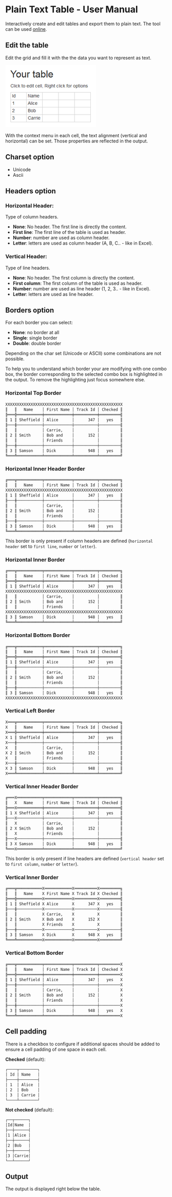 # Plain Text Table - User Manual

Interactively create and edit tables and export them to plain text.
The tool can be used [online](http://lorefnon.me/plain-text-table).

## Edit the table

Edit the grid and fill it with the the data you want to represent as text.

![An example table filled with data](table_example.png)

With the context menu in each cell, the text alignment (vertical and horizontal) can be set.
Those properties are reflected in the output.

## Charset option

* Unicode
* Ascii

## Headers option

### Horizontal Header:

Type of column headers.

* __None__: No header. The first line is directly the content.
* __First line__: The first line of the table is used as header.
* __Number__: number are used as column header.
* __Letter__: letters are used as column header (A, B, C.. - like in Excel).


### Vertical Header:

Type of line headers.

* __None__: No header. The first column is directly the content.
* __First column__: The first column of the table is used as header.
* __Number__: number are used as line header (1, 2, 3.. - like in Excel).
* __Letter__: letters are used as line header.

## Borders option

For each border you can select:

* __None__: no border at all
* __Single__: single border
* __Double__: double border

Depending on the char set (Unicode or ASCII) some combinations are not possible.

To help you to understand which border your are modifying with one combo box, the border corresponding to the selected combo box is highlighted in the output.
To remove the highlighting just focus somewhere else. 

### Horizontal Top Border

    XXXXXXXXXXXXXXXXXXXXXXXXXXXXXXXXXXXXXXXXXXXXXXXXXXX
    ║   ║   Name    │ First Name │ Track Id │ Checked ║
    ╠═══╬═══════════╪════════════╪══════════╪═════════╣
    ║ 1 ║ Sheffield │ Alice      │      347 │   yes   ║
    ╟───╫───────────┼────────────┼──────────┼─────────╢
    ║   ║           │ Carrie,    │          │         ║
    ║ 2 ║ Smith     │ Bob and    │      152 │         ║
    ║   ║           │ Friends    │          │         ║
    ╟───╫───────────┼────────────┼──────────┼─────────╢
    ║ 3 ║ Samson    │ Dick       │      948 │   yes   ║
    ╚═══╩═══════════╧════════════╧══════════╧═════════╝

### Horizontal Inner Header Border

    ╔═══╦═══════════╤════════════╤══════════╤═════════╗
    ║   ║   Name    │ First Name │ Track Id │ Checked ║
    XXXXXXXXXXXXXXXXXXXXXXXXXXXXXXXXXXXXXXXXXXXXXXXXXXX
    ║ 1 ║ Sheffield │ Alice      │      347 │   yes   ║
    ╟───╫───────────┼────────────┼──────────┼─────────╢
    ║   ║           │ Carrie,    │          │         ║
    ║ 2 ║ Smith     │ Bob and    │      152 │         ║
    ║   ║           │ Friends    │          │         ║
    ╟───╫───────────┼────────────┼──────────┼─────────╢
    ║ 3 ║ Samson    │ Dick       │      948 │   yes   ║
    ╚═══╩═══════════╧════════════╧══════════╧═════════╝

This border is only present if column headers are defined (`horizontal header` set to `first line`, `number` or `letter`).

### Horizontal Inner Border

    ╔═══╦═══════════╤════════════╤══════════╤═════════╗
    ║   ║   Name    │ First Name │ Track Id │ Checked ║
    ╠═══╬═══════════╪════════════╪══════════╪═════════╣
    ║ 1 ║ Sheffield │ Alice      │      347 │   yes   ║
    XXXXXXXXXXXXXXXXXXXXXXXXXXXXXXXXXXXXXXXXXXXXXXXXXXX
    ║   ║           │ Carrie,    │          │         ║
    ║ 2 ║ Smith     │ Bob and    │      152 │         ║
    ║   ║           │ Friends    │          │         ║
    XXXXXXXXXXXXXXXXXXXXXXXXXXXXXXXXXXXXXXXXXXXXXXXXXXX
    ║ 3 ║ Samson    │ Dick       │      948 │   yes   ║
    ╚═══╩═══════════╧════════════╧══════════╧═════════╝

### Horizontal Bottom Border

    ╔═══╦═══════════╤════════════╤══════════╤═════════╗
    ║   ║   Name    │ First Name │ Track Id │ Checked ║
    ╠═══╬═══════════╪════════════╪══════════╪═════════╣
    ║ 1 ║ Sheffield │ Alice      │      347 │   yes   ║
    ╟───╫───────────┼────────────┼──────────┼─────────╢
    ║   ║           │ Carrie,    │          │         ║
    ║ 2 ║ Smith     │ Bob and    │      152 │         ║
    ║   ║           │ Friends    │          │         ║
    ╟───╫───────────┼────────────┼──────────┼─────────╢
    ║ 3 ║ Samson    │ Dick       │      948 │   yes   ║
    XXXXXXXXXXXXXXXXXXXXXXXXXXXXXXXXXXXXXXXXXXXXXXXXXXX

### Vertical Left Border

    X═══╦═══════════╤════════════╤══════════╤═════════╗
    X   ║   Name    │ First Name │ Track Id │ Checked ║
    X═══╬═══════════╪════════════╪══════════╪═════════╣
    X 1 ║ Sheffield │ Alice      │      347 │   yes   ║
    X───╫───────────┼────────────┼──────────┼─────────╢
    X   ║           │ Carrie,    │          │         ║
    X 2 ║ Smith     │ Bob and    │      152 │         ║
    X   ║           │ Friends    │          │         ║
    X───╫───────────┼────────────┼──────────┼─────────╢
    X 3 ║ Samson    │ Dick       │      948 │   yes   ║
    X═══╩═══════════╧════════════╧══════════╧═════════╝

### Vertical Inner Header Border

    ╔═══X═══════════╤════════════╤══════════╤═════════╗
    ║   X   Name    │ First Name │ Track Id │ Checked ║
    ╠═══X═══════════╪════════════╪══════════╪═════════╣
    ║ 1 X Sheffield │ Alice      │      347 │   yes   ║
    ╟───X───────────┼────────────┼──────────┼─────────╢
    ║   X           │ Carrie,    │          │         ║
    ║ 2 X Smith     │ Bob and    │      152 │         ║
    ║   X           │ Friends    │          │         ║
    ╟───X───────────┼────────────┼──────────┼─────────╢
    ║ 3 X Samson    │ Dick       │      948 │   yes   ║
    ╚═══X═══════════╧════════════╧══════════╧═════════╝

This border is only present if line headers are defined (`vertical header` set to `first column`, `number` or `letter`).

### Vertical Inner Border

    ╔═══╦═══════════X════════════X══════════X═════════╗
    ║   ║   Name    X First Name X Track Id X Checked ║
    ╠═══╬═══════════X════════════X══════════X═════════╣
    ║ 1 ║ Sheffield X Alice      X      347 X   yes   ║
    ╟───╫───────────X────────────X──────────X─────────╢
    ║   ║           X Carrie,    X          X         ║
    ║ 2 ║ Smith     X Bob and    X      152 X         ║
    ║   ║           X Friends    X          X         ║
    ╟───╫───────────X────────────X──────────X─────────╢
    ║ 3 ║ Samson    X Dick       X      948 X   yes   ║
    ╚═══╩═══════════X════════════X══════════X═════════╝

### Vertical Bottom Border

    ╔═══╦═══════════╤════════════╤══════════╤═════════X
    ║   ║   Name    │ First Name │ Track Id │ Checked X
    ╠═══╬═══════════╪════════════╪══════════╪═════════X
    ║ 1 ║ Sheffield │ Alice      │      347 │   yes   X
    ╟───╫───────────┼────────────┼──────────┼─────────X
    ║   ║           │ Carrie,    │          │         X
    ║ 2 ║ Smith     │ Bob and    │      152 │         X
    ║   ║           │ Friends    │          │         X
    ╟───╫───────────┼────────────┼──────────┼─────────X
    ║ 3 ║ Samson    │ Dick       │      948 │   yes   X
    ╚═══╩═══════════╧════════════╧══════════╧═════════X

## Cell padding

There is a checkbox to configure if additional spaces should be added to ensure a cell padding of one space in each cell.

__Checked__ (default):

    ┌────┬────────┐
    │ Id │ Name   │
    ├────┼────────┤
    │ 1  │ Alice  │
    │ 2  │ Bob    │
    │ 3  │ Carrie │
    └────┴────────┘

__Not checked__ (default):

    ┌──┬──────┐
    │Id│Name  │
    ├──┼──────┤
    │1 │Alice │
    ├──┼──────┤
    │2 │Bob   │
    ├──┼──────┤
    │3 │Carrie│
    └──┴──────┘

## Output

The output is displayed right below the table.